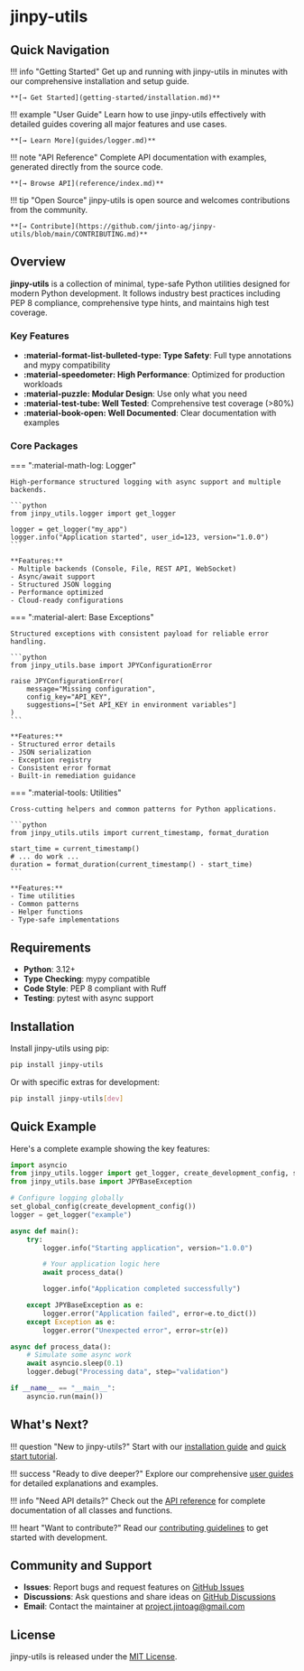 # jinpy-utils

## Quick Navigation

!!! info "Getting Started"
    Get up and running with jinpy-utils in minutes with our comprehensive installation and setup guide.

    **[→ Get Started](getting-started/installation.md)**

!!! example "User Guide"
    Learn how to use jinpy-utils effectively with detailed guides covering all major features and use cases.

    **[→ Learn More](guides/logger.md)**

!!! note "API Reference"
    Complete API documentation with examples, generated directly from the source code.

    **[→ Browse API](reference/index.md)**

!!! tip "Open Source"
    jinpy-utils is open source and welcomes contributions from the community.

    **[→ Contribute](https://github.com/jinto-ag/jinpy-utils/blob/main/CONTRIBUTING.md)**

## Overview

**jinpy-utils** is a collection of minimal, type-safe Python utilities designed for modern Python development. It follows industry best practices including PEP 8 compliance, comprehensive type hints, and maintains high test coverage.

### Key Features

- **:material-format-list-bulleted-type: Type Safety**: Full type annotations and mypy compatibility
- **:material-speedometer: High Performance**: Optimized for production workloads
- **:material-puzzle: Modular Design**: Use only what you need
- **:material-test-tube: Well Tested**: Comprehensive test coverage (>80%)
- **:material-book-open: Well Documented**: Clear documentation with examples

### Core Packages

=== ":material-math-log: Logger"

    High-performance structured logging with async support and multiple backends.

    ```python
    from jinpy_utils.logger import get_logger

    logger = get_logger("my_app")
    logger.info("Application started", user_id=123, version="1.0.0")
    ```

    **Features:**
    - Multiple backends (Console, File, REST API, WebSocket)
    - Async/await support
    - Structured JSON logging
    - Performance optimized
    - Cloud-ready configurations

=== ":material-alert: Base Exceptions"

    Structured exceptions with consistent payload for reliable error handling.

    ```python
    from jinpy_utils.base import JPYConfigurationError

    raise JPYConfigurationError(
        message="Missing configuration",
        config_key="API_KEY",
        suggestions=["Set API_KEY in environment variables"]
    )
    ```

    **Features:**
    - Structured error details
    - JSON serialization
    - Exception registry
    - Consistent error format
    - Built-in remediation guidance

=== ":material-tools: Utilities"

    Cross-cutting helpers and common patterns for Python applications.

    ```python
    from jinpy_utils.utils import current_timestamp, format_duration

    start_time = current_timestamp()
    # ... do work ...
    duration = format_duration(current_timestamp() - start_time)
    ```

    **Features:**
    - Time utilities
    - Common patterns
    - Helper functions
    - Type-safe implementations

## Requirements

- **Python**: 3.12+
- **Type Checking**: mypy compatible
- **Code Style**: PEP 8 compliant with Ruff
- **Testing**: pytest with async support

## Installation

Install jinpy-utils using pip:

```bash
pip install jinpy-utils
```

Or with specific extras for development:

```bash
pip install jinpy-utils[dev]
```

## Quick Example

Here's a complete example showing the key features:

```python title="example.py"
import asyncio
from jinpy_utils.logger import get_logger, create_development_config, set_global_config
from jinpy_utils.base import JPYBaseException

# Configure logging globally
set_global_config(create_development_config())
logger = get_logger("example")

async def main():
    try:
        logger.info("Starting application", version="1.0.0")

        # Your application logic here
        await process_data()

        logger.info("Application completed successfully")

    except JPYBaseException as e:
        logger.error("Application failed", error=e.to_dict())
    except Exception as e:
        logger.error("Unexpected error", error=str(e))

async def process_data():
    # Simulate some async work
    await asyncio.sleep(0.1)
    logger.debug("Processing data", step="validation")

if __name__ == "__main__":
    asyncio.run(main())
```

## What's Next?

!!! question "New to jinpy-utils?"
    Start with our [installation guide](getting-started/installation.md) and [quick start tutorial](getting-started/quick-start.md).

!!! success "Ready to dive deeper?"
    Explore our comprehensive [user guides](guides/logger.md) for detailed explanations and examples.

!!! info "Need API details?"
    Check out the [API reference](reference/index.md) for complete documentation of all classes and functions.

!!! heart "Want to contribute?"
    Read our [contributing guidelines](https://github.com/jinto-ag/jinpy-utils/blob/main/CONTRIBUTING.md) to get started with development.

## Community and Support

- **Issues**: Report bugs and request features on [GitHub Issues](https://github.com/jinto-ag/jinpy-utils/issues)
- **Discussions**: Ask questions and share ideas on [GitHub Discussions](https://github.com/jinto-ag/jinpy-utils/discussions)
- **Email**: Contact the maintainer at [project.jintoag@gmail.com](mailto:project.jintoag@gmail.com)

## License

jinpy-utils is released under the [MIT License](https://github.com/jinto-ag/jinpy-utils/blob/main/LICENSE).
